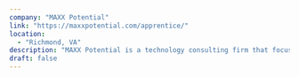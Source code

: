 ```yaml
---
company: "MAXX Potential"
link: "https://maxxpotential.com/apprentice/"
location:
  - "Richmond, VA"
description: "MAXX Potential is a technology consulting firm that focuses on finding a growing tech talent."
draft: false
---
```


